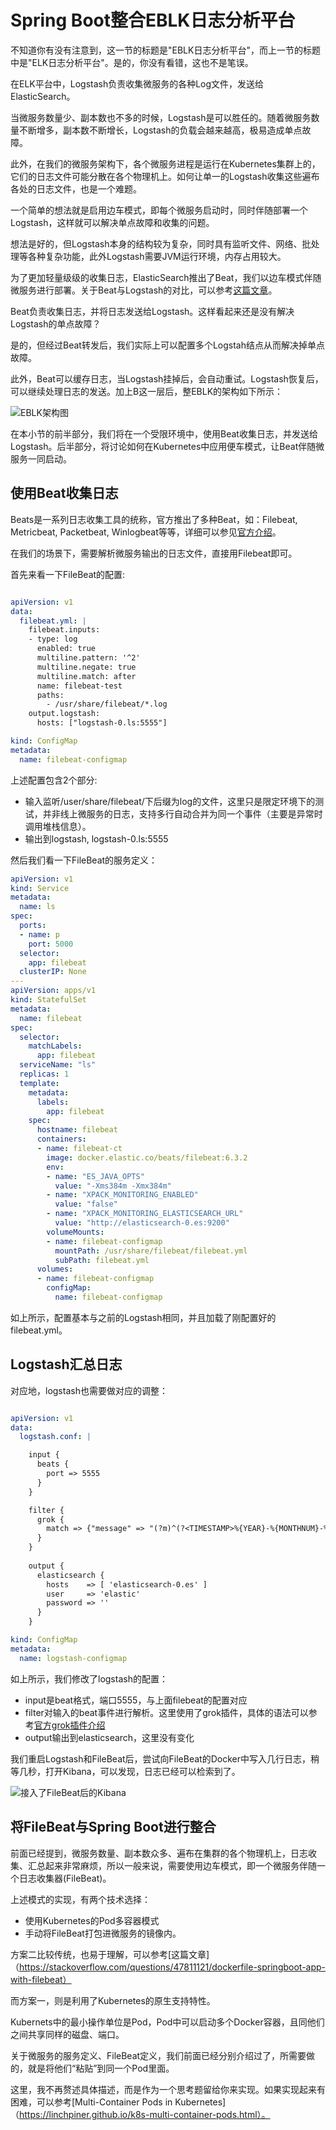 # Spring Boot整合EBLK日志分析平台

不知道你有没有注意到，这一节的标题是"EBLK日志分析平台"，而上一节的标题中是"ELK日志分析平台"。是的，你没有看错，这也不是笔误。

在ELK平台中，Logstash负责收集微服务的各种Log文件，发送给ElasticSearch。

当微服务数量少、副本数也不多的时候，Logstash是可以胜任的。随着微服务数量不断增多，副本数不断增长，Logstash的负载会越来越高，极易造成单点故障。

此外，在我们的微服务架构下，各个微服务进程是运行在Kubernetes集群上的，它们的日志文件可能分散在各个物理机上。如何让单一的Logstash收集这些遍布各处的日志文件，也是一个难题。

一个简单的想法就是启用边车模式，即每个微服务启动时，同时伴随部署一个Logstash，这样就可以解决单点故障和收集的问题。

想法是好的，但Logstash本身的结构较为复杂，同时具有监听文件、网络、批处理等各种复杂功能，此外Logstash需要JVM运行环境，内存占用较大。

为了更加轻量级级的收集日志，ElasticSearch推出了Beat，我们以边车模式伴随微服务进行部署。关于Beat与Logstash的对比，可以参考[这篇文章](https://logz.io/blog/filebeat-vs-logstash/)。

Beat负责收集日志，并将日志发送给Logstash。这样看起来还是没有解决Logstash的单点故障？

是的，但经过Beat转发后，我们实际上可以配置多个Logstah结点从而解决掉单点故障。

此外，Beat可以缓存日志，当Logstash挂掉后，会自动重试。Logstash恢复后，可以继续处理日志的发送。加上B这一层后，整EBLK的架构如下所示：

![EBLK架构图](./eblk.png "EBLK架构图")

在本小节的前半部分，我们将在一个受限环境中，使用Beat收集日志，并发送给Logstash。后半部分，将讨论如何在Kubernetes中应用便车模式，让Beat伴随微服务一同启动。

## 使用Beat收集日志

Beats是一系列日志收集工具的统称，官方推出了多种Beat，如：Filebeat, Metricbeat, Packetbeat, Winlogbeat等等，详细可以参见[官方介绍](https://www.elastic.co/products/beats)。

在我们的场景下，需要解析微服务输出的日志文件，直接用Filebeat即可。

首先来看一下FileBeat的配置:

```yaml

apiVersion: v1
data:
  filebeat.yml: |
    filebeat.inputs:
    - type: log
      enabled: true
      multiline.pattern: '^2'
      multiline.negate: true
      multiline.match: after
      name: filebeat-test
      paths:
        - /usr/share/filebeat/*.log
    output.logstash:
      hosts: ["logstash-0.ls:5555"]

kind: ConfigMap
metadata:
  name: filebeat-configmap

```

上述配置包含2个部分:
* 输入监听/user/share/filebeat/下后缀为log的文件，这里只是限定环境下的测试，并非线上微服务的日志，支持多行自动合并为同一个事件（主要是异常时调用堆栈信息）。
* 输出到logstash, logstash-0.ls:5555

然后我们看一下FileBeat的服务定义：
```yaml
apiVersion: v1
kind: Service
metadata:
  name: ls
spec:
  ports:
  - name: p
    port: 5000
  selector:
    app: filebeat
  clusterIP: None
---
apiVersion: apps/v1
kind: StatefulSet 
metadata:
  name: filebeat
spec:
  selector:
    matchLabels:
      app: filebeat
  serviceName: "ls"
  replicas: 1
  template:
    metadata:
      labels:
        app: filebeat
    spec:
      hostname: filebeat
      containers:
      - name: filebeat-ct
        image: docker.elastic.co/beats/filebeat:6.3.2 
        env:
        - name: "ES_JAVA_OPTS"
          value: "-Xms384m -Xmx384m"
        - name: "XPACK_MONITORING_ENABLED"
          value: "false"
        - name: "XPACK_MONITORING_ELASTICSEARCH_URL"
          value: "http://elasticsearch-0.es:9200"
        volumeMounts:
        - name: filebeat-configmap
          mountPath: /usr/share/filebeat/filebeat.yml
          subPath: filebeat.yml
      volumes:
      - name: filebeat-configmap
        configMap:
          name: filebeat-configmap

```

如上所示，配置基本与之前的Logstash相同，并且加载了刚配置好的filebeat.yml。

## Logstash汇总日志

对应地，logstash也需要做对应的调整：
```yaml

apiVersion: v1
data:
  logstash.conf: |

    input {
      beats {
        port => 5555
      }
    }

    filter {
      grok {
        match => {"message" => "(?m)^(?<TIMESTAMP>%{YEAR}-%{MONTHNUM}-%{MONTHDAY} %{TIME}) \[%{LOGLEVEL:LEVEL}\] \[(?<THREAD>.*?)\] \[(?<LOGGER>.*?)\] \[tr=(?<TRACE_ID>.*?)\]\s+(?<MSG>.*)" }
      }
    }
    
    output {
      elasticsearch {
        hosts    => [ 'elasticsearch-0.es' ]
        user     => 'elastic'
        password => ''
      }
    }

kind: ConfigMap
metadata:
  name: logstash-configmap

```

如上所示，我们修改了logstash的配置：
* input是beat格式，端口5555，与上面filebeat的配置对应
* filter对输入的beat事件进行解析。这里使用了grok插件，具体的语法可以参考[官方grok插件介绍](https://www.elastic.co/guide/en/logstash/current/plugins-filters-grok.html)
* output输出到elasticsearch，这里没有变化

我们重启Logstash和FileBeat后，尝试向FileBeat的Docker中写入几行日志，稍等几秒，打开Kibana，可以发现，日志已经可以检索到了。

![接入了FileBeat后的Kibana](./kibana-filebeat.png "接入了FileBeat后的Kibana")

## 将FileBeat与Spring Boot进行整合

前面已经提到，微服务数量、副本数众多、遍布在集群的各个物理机上，日志收集、汇总起来非常麻烦，所以一般来说，需要使用边车模式，即一个微服务伴随一个日志收集器(FileBeat)。

上述模式的实现，有两个技术选择：
* 使用Kubernetes的Pod多容器模式
* 手动将FileBeat打包进微服务的镜像内。

方案二比较传统，也易于理解，可以参考[这篇文章]（https://stackoverflow.com/questions/47811121/dockerfile-springboot-app-with-filebeat）

而方案一，则是利用了Kubernetes的原生支持特性。

Kubernets中的最小操作单位是Pod，Pod中可以启动多个Docker容器，且同他们之间共享同样的磁盘、端口。

关于微服务的服务定义、FileBeat定义，我们前面已经分别介绍过了，所需要做的，就是将他们“粘贴”到同一个Pod里面。

这里，我不再赘述具体描述，而是作为一个思考题留给你来实现。如果实现起来有困难，可以参考[Multi-Container Pods in Kubernetes]（https://linchpiner.github.io/k8s-multi-container-pods.html）。
